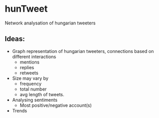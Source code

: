 # hunTweet
Network analysation of hungarian tweeters

## Ideas:
  - Graph representation of hungarian tweeters, connections based on different interactions
    - mentions
    - replies
    - retweets
  - Size may vary by 
    - frequency
    - total number
    - avg length of tweets.
  - Analysing sentiments
    - Most positive/negative account(s)
  - Trends
